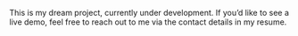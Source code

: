 This is my dream project, currently under development. If you’d like to see a live demo, feel free to reach out to me via the contact details in my resume.
